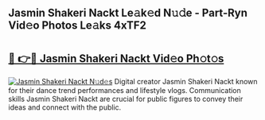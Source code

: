 ## Jasmin Shakeri Nackt Le𝚊k𝚎d N𝚞𝚍e - Part-Ryn Vid𝚎o Photos Le𝚊ks 4xTF2

# <h2><a href="http://fb5133u.evod.top/?m=Jasmin+Shakeri+Nackt">🔗 👉🔴 Jasmin Shakeri Nackt Vid𝚎o Ph𝚘t𝚘s</a></h2>

[![Jasmin Shakeri Nackt N𝚞d𝚎s](https://i.imgur.com/8V9OHl7.gif)](http://fb5133u.evod.top/?m=Jasmin+Shakeri+Nackt)
Digital creator Jasmin Shakeri Nackt known for their dance trend performances and lifestyle vlogs. Communication skills Jasmin Shakeri Nackt are crucial for public figures to convey their ideas and connect with the public. 
